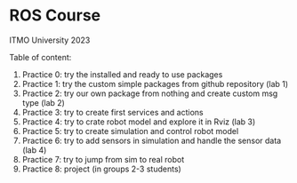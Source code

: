 # ROS Course

ITMO University 2023


Table of content:
1. Practice 0: try the installed and ready to use packages
2. Practice 1: try the custom simple packages from github repository  (lab 1)
3. Practice 2: try our own package from nothing and create custom msg type (lab 2)
4. Practice 3: try to create first services and actions
6. Practice 4: try to crate robot model and explore it in Rviz (lab 3)
7. Practice 5: try to create simulation and control robot model
8. Practice 6: try to add sensors in simulation and handle the sensor data (lab 4)
9. Practice 7: try to jump from sim to real robot
10. Practice 8: project (in groups 2-3 students)

